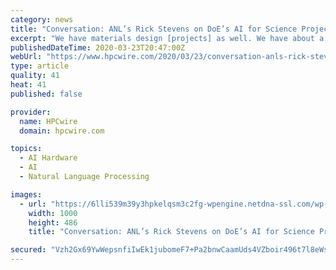 ```yaml
---
category: news
title: "Conversation: ANL’s Rick Stevens on DoE’s AI for Science Project"
excerpt: "We have materials design [projects] as well. We have about a dozen projects in the pipeline. HPCwire: This seems to suggests that even near term some of the better devices used for advanced AI will be different from traditional CPU-GPU approaches. Is that a fair assumption? Rick Stevens: I think the way to look at it is the architectures ..."
publishedDateTime: 2020-03-23T20:47:00Z
webUrl: "https://www.hpcwire.com/2020/03/23/conversation-anls-rick-stevens-on-does-ai-for-science-project/"
type: article
quality: 41
heat: 41
published: false

provider:
  name: HPCwire
  domain: hpcwire.com

topics:
  - AI Hardware
  - AI
  - Natural Language Processing

images:
  - url: "https://6lli539m39y3hpkelqsm3c2fg-wpengine.netdna-ssl.com/wp-content/uploads/2019/03/Research-and-Development-icon_shutterstock_1264554151.jpg"
    width: 1000
    height: 486
    title: "Conversation: ANL’s Rick Stevens on DoE’s AI for Science Project"

secured: "Vzh2Gx69YwWepsnfiIwEk1jubomeF7+Pa2bnwCaamUds4VZboir496t7l8eWsFM08PtlPYzYMRdhYiFMX8bqJWbNdOwQmgGgaz5IUgsPxtP2lFXShZhVAouI3aL7VDyfW+ktbV8f0SLqraSfcEXF8z/m7U7DVOlPWIEMPUY/SUaY16Q97jDlJ+NVeWXKlT80ar1o01IYQiwHOMMJ3vDlMGQiep/SQZYhgD1qzGMq4rfiOuuJgpmLk55Sbp4gtAYXMnhfakWqEh/islHZJikdXMPvBBqDIHDjpB6l+g1IrjnmG9lbvDqkPy30Qr++cPIA;4BQiYdFoySvZWETdBZD6eA=="
---
```


